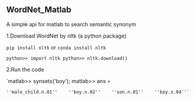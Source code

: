 ## WordNet_Matlab
A simple api for matlab to search semantic synonym

1.Download WordNet by nltk (a python package)

`pip install nltk` or `conda install nltk`

`python>> import nltk
python>> nltk.download()`

2.Run the code

`matlab>> synsets('boy');
matlab>> ans = 

    ''male_child.n.01''    ''boy.n.02''    ''son.n.01''    ''boy.n.04''`
